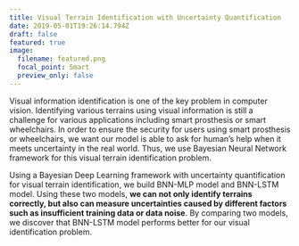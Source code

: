 ```yaml
---
title: Visual Terrain Identification with Uncertainty Quantification
date: 2019-05-01T19:26:14.794Z
draft: false
featured: true
image:
  filename: featured.png
  focal_point: Smart
  preview_only: false
---
```

Visual information identification is one of the key problem in computer vision. Identifying various terrains using visual information is still a challenge for various  applications including smart prosthesis or smart wheelchairs. In order to ensure the security for users using smart prosthesis or wheelchairs, we want our model is able to ask for human’s help when it meets uncertainty in the real world. Thus, we use Bayesian Neural Network framework for this visual terrain identification problem.

Using a Bayesian Deep Learning framework with uncertainty quantification for visual terrain identification, we build BNN-MLP model and BNN-LSTM model. Using these two models, **we can not only identify terrains correctly, but also can measure uncertainties caused by different factors such as insufficient training data or data noise**. By comparing two models, we discover that BNN-LSTM model performs better for our visual identification problem.